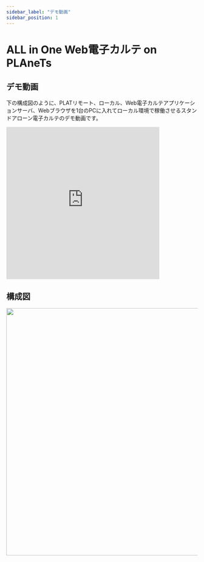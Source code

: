 ```yaml
---
sidebar_label: "デモ動画"
sidebar_position: 1
---
```


# ALL in One Web電子カルテ on PLAneTs
## デモ動画
下の構成図のように、PLATリモート、ローカル、Web電子カルテアプリケーションサーバ、Webブラウザを1台のPCに入れてローカル環境で稼働させるスタンドアローン電子カルテのデモ動画です。

<div style={{textAlign: 'center'}}>
  <iframe width="80%" height="400" src="https://www.youtube.com/embed/NzkPn2LrSpA" title="YouTube video player" frameborder="0" allow="accelerometer; autoplay; clipboard-write; encrypted-media; gyroscope; picture-in-picture" allowfullscreen></iframe>
</div>

## 構成図
<div style={{textAlign: 'center'}}>
  <img src={require('../.attachments/image-system-architecture-for-demo.png').default} width="650" />
</div>


